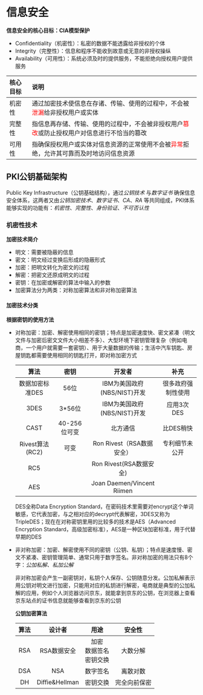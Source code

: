 # 信息安全

**信息安全的核心目标：CIA模型保护**

- Confidentiality（机密性）：私密的数据不能透露给非授权的个体
- Integrity（完整性）：信息和程序不能收到故意或无意的非授权操纵
- Availability（可用性）：系统必须及时的提供服务，不能拒绝向授权用户提供服务

| 核心目标 | 说明 |
| :-- | :-- |
| 机密性 | 通过加密技术使信息在存诸、传输、使用的过程中，不会被<font color="red">泄漏</font>给非授权用户或实体 |
| 完整性 | 指信息再存储、传输、使用的过程中，不会被非授权用户<font color="red">篡改</font>或防止授权用户对信息进行不恰当的篡改 |
| 可用性 | 指确保授权用户或实体对信息资源的正常使用不会被<font color="red">异常</font>拒绝，允许其可靠而及时地访问信息资源 |

## PKI公钥基础架构

Public Key Infrastructure（公钥基础结构），通过*公钥技术* 与*数字证书* 确保信息安全体系，这两者又由*公钥加密技术*、*数字证书*、*CA*、*RA* 等共同组成，PKI体系能够实现的功能有：*机密性*、*完整性*、*身份验证*、*不可否认性*

### 机密性技术

**加密技术简介**

- 明文：需要被隐蔽的信息
- 密文：明文经过变换后形成的隐蔽形式
- 加密：把明文转化为密文的过程
- 解密：把密文还原成明文的过程
- 密钥：在加密或解密的算法中输入的参数
- 加密算法分为两类：对称加密算法和非对称加密算法

#### 加密技术分类

**根据密钥的使用方法**

- 对称加密：加密、解密使用相同的密钥；特点是加密速度快、密文紧凑（明文文件与加密后密文文件大小相差不多）、大型环境下密钥管理复杂（例如电商，一个用户就需要一套密钥）、用于大量数据的传输；生活中汽车钥匙、房屋钥匙都需要使用相同的钥匙打开，即对称加密方式

  | 算法 | 密钥 | 开发者 | 补充 |
  | :-: | :-: | :-: | :-: |
  | 数据加密标准DES | 56位 | IBM为美国政府(NBS/NIST)开发 | 很多政府强制性使用 |
  | 3DES | 3*56位 | IBM为美国政府(NBS/NIST)开发 | 应用3次DES |
  | CAST | 40-256位可变 | 北方通信 | 比DES稍快 |
  | Rivest算法(RC2) | 可变 | Ron Rivest（RSA数据安全） | 专利细节未公开 |
  | RC5 | | Ron Rivest(RSA数据安全) | |
  | AES | | Joan Daemen/Vincent Riimen | |

  DES全称Data Encryption Standard，在密码技术里需要对encrypt这个单词敏感，它代表加密，与之相对应的decrypt代表解密，3DES又称为TripleDES；现在在对称密钥里用的比较多的技术是AES（Advanced Encryption Standard，高级加密标准），AES是一种区块加密标准，用于代替早期的DES

- 非对称加密：加密、解密使用不同的密钥（公钥、私钥）；特点是速度慢、密文不紧凑、密钥管理简单、通常只用于数字签名。非对称加密的用法只有8个字：*公加私解、私加公解*

  非对称加密会产生一副密钥对，私钥个人保存、公钥随意分发。公加私解表示用公钥对明文进行加密，只能用对应的私钥进行解密，电商就是典型的公加私解的应用，例如个人浏览器访问京东，就能拿到京东的公钥，在浏览器上查看京东站点的证书信息就能够查看到京东的公钥

  **公钥加密算法**

  | 算法 | 设计者 | 用途 | 安全性 |
  | :-: | :-: | :-: | :-: |
  | RSA | RSA数据安全 | 加密<br />数据签名<br />密钥交换 | 大数分解 |
  | DSA | NSA | 数字签名 | 离散对数 |
  | DH | Diffie&Hellman | 密钥交换 | 完全向前保密 |
